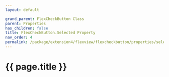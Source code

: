 ```yaml
---
layout: default

grand_parent: FlexCheckButton Class
parent: Properties
has_children: false
title: FlexCheckButton.Selected Property
nav_order: 4
permalink: /package/extension4/flexview/flexcheckbutton/properties/selected
---
```

# {{ page.title }}